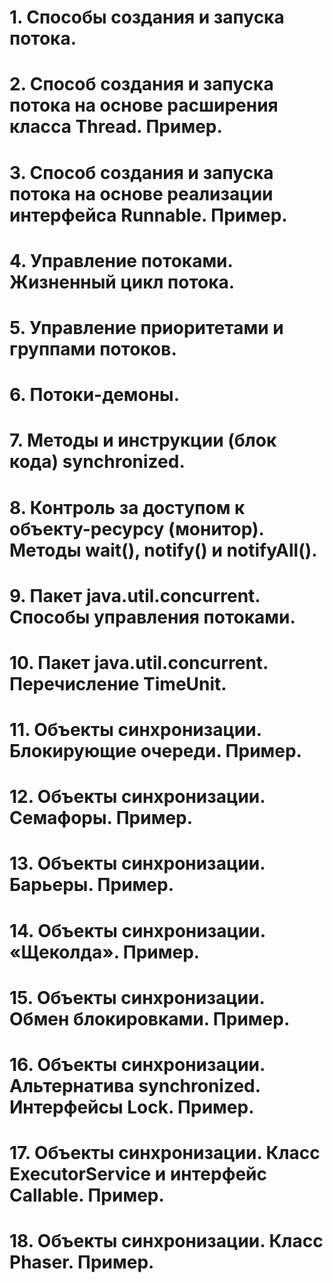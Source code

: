 <h1>1.	Способы создания и запуска потока. </h1>

<h1>2.	Способ создания и запуска потока на основе расширения класса Thread. Пример.</h1>

<h1>3.	Способ создания и запуска потока на основе реализации интерфейса Runnable. Пример.</h1>

<h1>4.	Управление потоками. Жизненный цикл потока.</h1>

<h1>5.	Управление приоритетами и группами потоков.</h1>

<h1>6.	Потоки-демоны.</h1>

<h1>7.	Методы и инструкции (блок кода) synchronized.</h1>

<h1>8.	Контроль за доступом к объекту-ресурсу (монитор). Методы wait(), notify() и notifyAll().</h1>

<h1>9.	Пакет java.util.concurrent. Способы управления потоками.</h1>

<h1>10.	Пакет java.util.concurrent. Перечисление TimeUnit.</h1>

<h1>11.	Объекты синхронизации. Блокирующие очереди. Пример.</h1>

<h1>12.	Объекты синхронизации. Семафоры. Пример.</h1>

<h1>13.	Объекты синхронизации. Барьеры. Пример.</h1>

<h1>14.	Объекты синхронизации. «Щеколда». Пример.</h1>

<h1>15.	Объекты синхронизации. Обмен блокировками. Пример.</h1>

<h1>16.	Объекты синхронизации. Альтернатива synchronized. Интерфейсы Lock. Пример.</h1>

<h1>17.	Объекты синхронизации. Класс ExecutorService и интерфейс Callable. Пример.</h1>

<h1>18.	Объекты синхронизации. Класс Phaser. Пример. </h1>